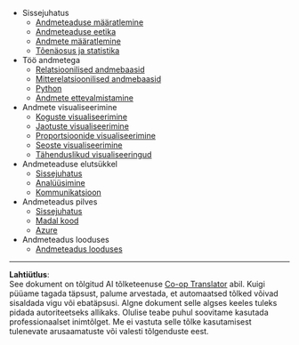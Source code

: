 <!--
CO_OP_TRANSLATOR_METADATA:
{
  "original_hash": "3767555b3cc28a2865c79202f4374204",
  "translation_date": "2025-10-11T15:52:58+00:00",
  "source_file": "docs/_sidebar.md",
  "language_code": "et"
}
-->
- Sissejuhatus
  - [Andmeteaduse määratlemine](../1-Introduction/01-defining-data-science/README.md)
  - [Andmeteaduse eetika](../1-Introduction/02-ethics/README.md)
  - [Andmete määratlemine](../1-Introduction/03-defining-data/README.md)
  - [Tõenäosus ja statistika](../1-Introduction/04-stats-and-probability/README.md)
- Töö andmetega
  - [Relatsioonilised andmebaasid](../2-Working-With-Data/05-relational-databases/README.md)
  - [Mitterelatsioonilised andmebaasid](../2-Working-With-Data/06-non-relational/README.md)
  - [Python](../2-Working-With-Data/07-python/README.md)
  - [Andmete ettevalmistamine](../2-Working-With-Data/08-data-preparation/README.md)
- Andmete visualiseerimine
  - [Koguste visualiseerimine](../3-Data-Visualization/09-visualization-quantities/README.md)
  - [Jaotuste visualiseerimine](../3-Data-Visualization/10-visualization-distributions/README.md)
  - [Proportsioonide visualiseerimine](../3-Data-Visualization/11-visualization-proportions/README.md)
  - [Seoste visualiseerimine](../3-Data-Visualization/12-visualization-relationships/README.md)
  - [Tähenduslikud visualiseeringud](../3-Data-Visualization/13-meaningful-visualizations/README.md)
- Andmeteaduse elutsükkel
  - [Sissejuhatus](../4-Data-Science-Lifecycle/14-Introduction/README.md)
  - [Analüüsimine](../4-Data-Science-Lifecycle/15-analyzing/README.md)
  - [Kommunikatsioon](../4-Data-Science-Lifecycle/16-communication/README.md)
- Andmeteadus pilves
  - [Sissejuhatus](../5-Data-Science-In-Cloud/17-Introduction/README.md)
  - [Madal kood](../5-Data-Science-In-Cloud/18-Low-Code/README.md)
  - [Azure](../5-Data-Science-In-Cloud/19-Azure/README.md)
- Andmeteadus looduses
  - [Andmeteadus looduses](../6-Data-Science-In-Wild/README.md)

---

**Lahtiütlus**:  
See dokument on tõlgitud AI tõlketeenuse [Co-op Translator](https://github.com/Azure/co-op-translator) abil. Kuigi püüame tagada täpsust, palume arvestada, et automaatsed tõlked võivad sisaldada vigu või ebatäpsusi. Algne dokument selle algses keeles tuleks pidada autoriteetseks allikaks. Olulise teabe puhul soovitame kasutada professionaalset inimtõlget. Me ei vastuta selle tõlke kasutamisest tulenevate arusaamatuste või valesti tõlgenduste eest.